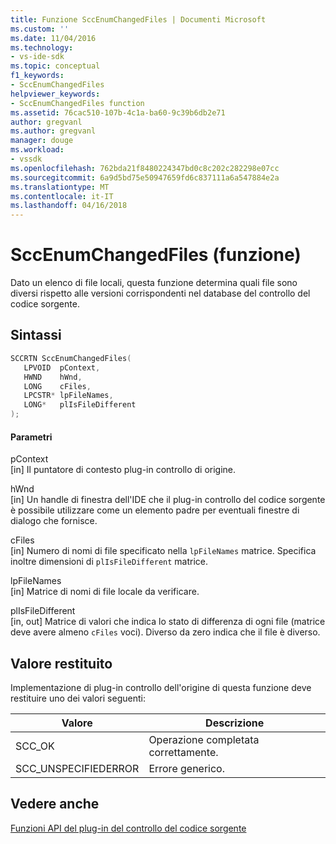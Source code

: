 ```yaml
---
title: Funzione SccEnumChangedFiles | Documenti Microsoft
ms.custom: ''
ms.date: 11/04/2016
ms.technology:
- vs-ide-sdk
ms.topic: conceptual
f1_keywords:
- SccEnumChangedFiles
helpviewer_keywords:
- SccEnumChangedFiles function
ms.assetid: 76cac510-107b-4c1a-ba60-9c39b6db2e71
author: gregvanl
ms.author: gregvanl
manager: douge
ms.workload:
- vssdk
ms.openlocfilehash: 762bda21f8480224347bd0c8c202c282298e07cc
ms.sourcegitcommit: 6a9d5bd75e50947659fd6c837111a6a547884e2a
ms.translationtype: MT
ms.contentlocale: it-IT
ms.lasthandoff: 04/16/2018
---
```

# <a name="sccenumchangedfiles-function"></a>SccEnumChangedFiles (funzione)
Dato un elenco di file locali, questa funzione determina quali file sono diversi rispetto alle versioni corrispondenti nel database del controllo del codice sorgente.  
  
## <a name="syntax"></a>Sintassi  
  
```cpp  
SCCRTN SccEnumChangedFiles(  
   LPVOID  pContext,  
   HWND    hWnd,  
   LONG    cFiles,  
   LPCSTR* lpFileNames,  
   LONG*   plIsFileDifferent  
);  
```  
  
#### <a name="parameters"></a>Parametri  
 pContext  
 [in] Il puntatore di contesto plug-in controllo di origine.  
  
 hWnd  
 [in] Un handle di finestra dell'IDE che il plug-in controllo del codice sorgente è possibile utilizzare come un elemento padre per eventuali finestre di dialogo che fornisce.  
  
 cFiles  
 [in] Numero di nomi di file specificato nella `lpFileNames` matrice. Specifica inoltre dimensioni di `plIsFileDifferent` matrice.  
  
 lpFileNames  
 [in] Matrice di nomi di file locale da verificare.  
  
 plIsFileDifferent  
 [in, out] Matrice di valori che indica lo stato di differenza di ogni file (matrice deve avere almeno `cFiles` voci). Diverso da zero indica che il file è diverso.  
  
## <a name="return-value"></a>Valore restituito  
 Implementazione di plug-in controllo dell'origine di questa funzione deve restituire uno dei valori seguenti:  
  
|Valore|Descrizione|  
|-----------|-----------------|  
|SCC_OK|Operazione completata correttamente.|  
|SCC_UNSPECIFIEDERROR|Errore generico.|  
  
## <a name="see-also"></a>Vedere anche  
 [Funzioni API del plug-in del controllo del codice sorgente](../extensibility/source-control-plug-in-api-functions.md)